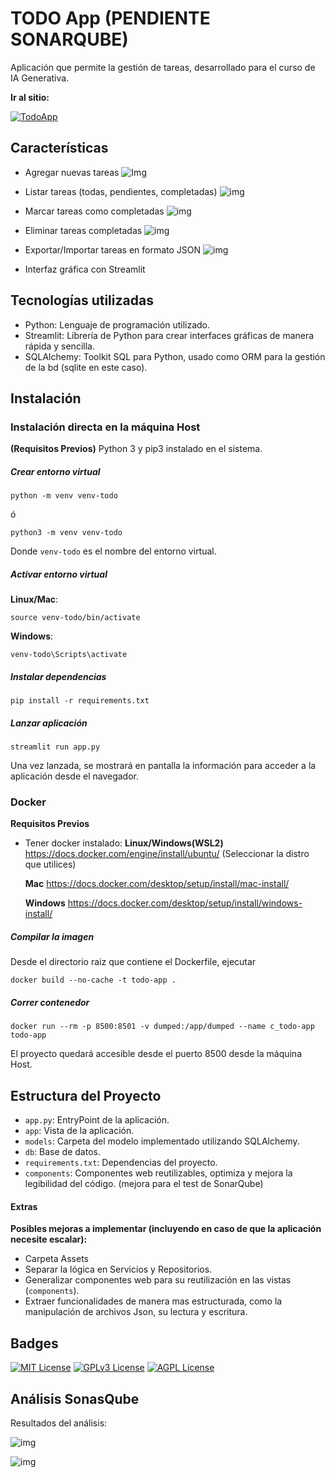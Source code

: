  
# TODO App (PENDIENTE SONARQUBE)

Aplicación que permite la gestión de tareas, desarrollado para el curso de IA Generativa.

**Ir al sitio:** 

[![TodoApp](https://img.shields.io/badge/Website-TodoApp-4c8bf5?logo=appveyor&logoColor=white&style=for-the-badge)](https://todoapp.alexandercalderon.dev)


## Características
- Agregar nuevas tareas
![Img](https://i.imgur.com/hK4Zf5F.png)


- Listar tareas (todas, pendientes, completadas)
![img](https://i.imgur.com/Ues8aw1.png)


- Marcar tareas como completadas
![img](https://i.imgur.com/x6UWLW8.png)



- Eliminar tareas completadas
![img](https://i.imgur.com/IaQPwxx.png)



- Exportar/Importar tareas en formato JSON
![img](https://i.imgur.com/Meci8Ho.png)


- Interfaz gráfica con Streamlit


## Tecnologías utilizadas
- Python: Lenguaje de programación utilizado.
- Streamlit: Librería de Python para crear interfaces gráficas de manera rápida y sencilla.
- SQLAlchemy: Toolkit SQL para Python, usado como ORM para la gestión de la bd (sqlite en este caso).



## Instalación

### Instalación directa en la máquina Host

**(Requisitos Previos)**
Python 3 y pip3 instalado en el sistema.

##### Crear entorno virtual
```
python -m venv venv-todo
```
ó
```
python3 -m venv venv-todo
```

Donde `venv-todo` es el nombre del entorno virtual.

##### Activar entorno virtual
**Linux/Mac**: 
```
source venv-todo/bin/activate
```

**Windows**:
```
venv-todo\Scripts\activate
```
##### Instalar dependencias
```
pip install -r requirements.txt
```
##### Lanzar aplicación
```
streamlit run app.py
```

Una vez lanzada, se mostrará en pantalla la información para acceder a la aplicación desde el navegador.


### Docker
**Requisitos Previos**
- Tener docker instalado:
	**Linux/Windows(WSL2)**
	https://docs.docker.com/engine/install/ubuntu/
	(Seleccionar la distro que utilices)
	
	**Mac**
	https://docs.docker.com/desktop/setup/install/mac-install/
	
	**Windows**
	https://docs.docker.com/desktop/setup/install/windows-install/


##### Compilar la imagen
Desde el directorio raiz que contiene el Dockerfile, ejecutar
```
docker build --no-cache -t todo-app .
```

##### Correr contenedor
```
docker run --rm -p 8500:8501 -v dumped:/app/dumped --name c_todo-app todo-app
```
El proyecto quedará accesible desde el puerto 8500 desde la máquina Host.


## Estructura del Proyecto

- `app.py`: EntryPoint de la aplicación.
- `app`: Vista de la aplicación.
- `models`: Carpeta del modelo implementado utilizando SQLAlchemy.
- `db`: Base de datos.
- `requirements.txt`: Dependencias del proyecto.
- `components`: Componentes web reutilizables, optimiza y mejora la legibilidad del código. (mejora para el test de SonarQube)


#### Extras

**Posibles mejoras a implementar (incluyendo en caso de que la aplicación necesite escalar):**
- Carpeta Assets
- Separar la lógica en Servicios y Repositorios.
- Generalizar componentes web para su reutilización en las vistas (`components`).
- Extraer funcionalidades de manera mas estructurada, como la manipulación de archivos Json, su lectura y escritura.


## Badges  

[![MIT License](https://img.shields.io/badge/License-MIT-green.svg)](https://choosealicense.com/licenses/mit/)
[![GPLv3 License](https://img.shields.io/badge/License-GPL%20v3-yellow.svg)](https://opensource.org/licenses/)
[![AGPL License](https://img.shields.io/badge/license-AGPL-blue.svg)](http://www.gnu.org/licenses/agpl-3.0)


## Análisis SonasQube

Resultados del análisis:

![img](https://i.imgur.com/yaVQSnm.png)

![img](https://i.imgur.com/qZbLP33.png)